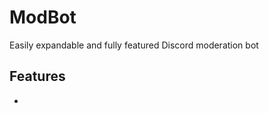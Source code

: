 ModBot
=================

Easily expandable and fully featured Discord moderation bot


Features
------------
- 
